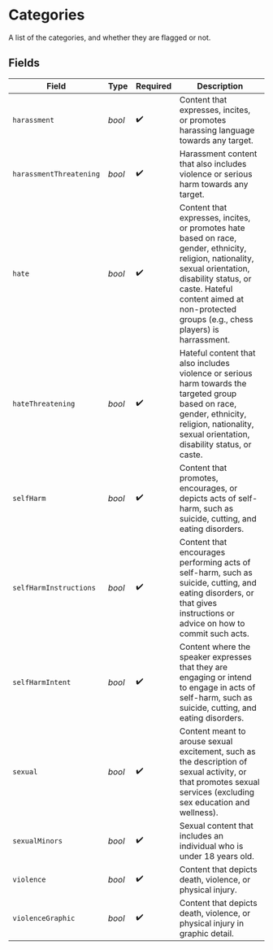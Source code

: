 # Categories

A list of the categories, and whether they are flagged or not.


## Fields

| Field                                                                                                                                                                                                                                           | Type                                                                                                                                                                                                                                            | Required                                                                                                                                                                                                                                        | Description                                                                                                                                                                                                                                     |
| ----------------------------------------------------------------------------------------------------------------------------------------------------------------------------------------------------------------------------------------------- | ----------------------------------------------------------------------------------------------------------------------------------------------------------------------------------------------------------------------------------------------- | ----------------------------------------------------------------------------------------------------------------------------------------------------------------------------------------------------------------------------------------------- | ----------------------------------------------------------------------------------------------------------------------------------------------------------------------------------------------------------------------------------------------- |
| `harassment`                                                                                                                                                                                                                                    | *bool*                                                                                                                                                                                                                                          | :heavy_check_mark:                                                                                                                                                                                                                              | Content that expresses, incites, or promotes harassing language towards any target.                                                                                                                                                             |
| `harassmentThreatening`                                                                                                                                                                                                                         | *bool*                                                                                                                                                                                                                                          | :heavy_check_mark:                                                                                                                                                                                                                              | Harassment content that also includes violence or serious harm towards any target.                                                                                                                                                              |
| `hate`                                                                                                                                                                                                                                          | *bool*                                                                                                                                                                                                                                          | :heavy_check_mark:                                                                                                                                                                                                                              | Content that expresses, incites, or promotes hate based on race, gender, ethnicity, religion, nationality, sexual orientation, disability status, or caste. Hateful content aimed at non-protected groups (e.g., chess players) is harrassment. |
| `hateThreatening`                                                                                                                                                                                                                               | *bool*                                                                                                                                                                                                                                          | :heavy_check_mark:                                                                                                                                                                                                                              | Hateful content that also includes violence or serious harm towards the targeted group based on race, gender, ethnicity, religion, nationality, sexual orientation, disability status, or caste.                                                |
| `selfHarm`                                                                                                                                                                                                                                      | *bool*                                                                                                                                                                                                                                          | :heavy_check_mark:                                                                                                                                                                                                                              | Content that promotes, encourages, or depicts acts of self-harm, such as suicide, cutting, and eating disorders.                                                                                                                                |
| `selfHarmInstructions`                                                                                                                                                                                                                          | *bool*                                                                                                                                                                                                                                          | :heavy_check_mark:                                                                                                                                                                                                                              | Content that encourages performing acts of self-harm, such as suicide, cutting, and eating disorders, or that gives instructions or advice on how to commit such acts.                                                                          |
| `selfHarmIntent`                                                                                                                                                                                                                                | *bool*                                                                                                                                                                                                                                          | :heavy_check_mark:                                                                                                                                                                                                                              | Content where the speaker expresses that they are engaging or intend to engage in acts of self-harm, such as suicide, cutting, and eating disorders.                                                                                            |
| `sexual`                                                                                                                                                                                                                                        | *bool*                                                                                                                                                                                                                                          | :heavy_check_mark:                                                                                                                                                                                                                              | Content meant to arouse sexual excitement, such as the description of sexual activity, or that promotes sexual services (excluding sex education and wellness).                                                                                 |
| `sexualMinors`                                                                                                                                                                                                                                  | *bool*                                                                                                                                                                                                                                          | :heavy_check_mark:                                                                                                                                                                                                                              | Sexual content that includes an individual who is under 18 years old.                                                                                                                                                                           |
| `violence`                                                                                                                                                                                                                                      | *bool*                                                                                                                                                                                                                                          | :heavy_check_mark:                                                                                                                                                                                                                              | Content that depicts death, violence, or physical injury.                                                                                                                                                                                       |
| `violenceGraphic`                                                                                                                                                                                                                               | *bool*                                                                                                                                                                                                                                          | :heavy_check_mark:                                                                                                                                                                                                                              | Content that depicts death, violence, or physical injury in graphic detail.                                                                                                                                                                     |